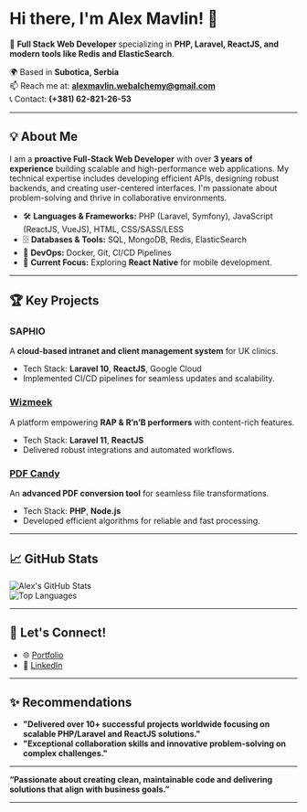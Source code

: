 # Hi there, I'm Alex Mavlin! 👋  
🚀 **Full Stack Web Developer** specializing in **PHP, Laravel, ReactJS, and modern tools like Redis and ElasticSearch**.  

🌍 Based in **Subotica, Serbia**  
📫 Reach me at: **[alexmavlin.webalchemy@gmail.com](mailto:alexmavlin.webalchemy@gmail.com)**  
📞 Contact: **(+381) 62-821-26-53**  

---

## 💡 About Me  
I am a **proactive Full-Stack Web Developer** with over **3 years of experience** building scalable and high-performance web applications. My technical expertise includes developing efficient APIs, designing robust backends, and creating user-centered interfaces. I'm passionate about problem-solving and thrive in collaborative environments.  

- 🛠 **Languages & Frameworks:** PHP (Laravel, Symfony), JavaScript (ReactJS, VueJS), HTML, CSS/SASS/LESS  
- 🗄️ **Databases & Tools:** SQL, MongoDB, Redis, ElasticSearch  
- 🐳 **DevOps:** Docker, Git, CI/CD Pipelines  
- 🌟 **Current Focus:** Exploring **React Native** for mobile development.  

---

## 🏆 Key Projects  

### **SAPHIO**  
A **cloud-based intranet and client management system** for UK clinics.  
- Tech Stack: **Laravel 10**, **ReactJS**, Google Cloud  
- Implemented CI/CD pipelines for seamless updates and scalability.   

### **[Wizmeek](https://wizmeek.com/)**  
A platform empowering **RAP & R’n’B performers** with content-rich features.  
- Tech Stack: **Laravel 11**, **ReactJS**  
- Delivered robust integrations and automated workflows.  

### **[PDF Candy](https://pdfcandy.com/)**  
An **advanced PDF conversion tool** for seamless file transformations.  
- Tech Stack: **PHP**, **Node.js**  
- Developed efficient algorithms for reliable and fast processing.  

---

## 📈 GitHub Stats  
![Alex's GitHub Stats](https://github-readme-stats.vercel.app/api?username=alexmavlin&show_icons=true&theme=radical)  
![Top Languages](https://github-readme-stats.vercel.app/api/top-langs/?username=alexmavlin&layout=compact&theme=radical)  

---

## 🌟 Let's Connect!  
- 🌐 [Portfolio](https://alexmavlin.github.io)  
- 💼 [LinkedIn](https://www.linkedin.com/in/alex-mavlin-5517a6334/)  

---

## ✨ Recommendations  
- **"Delivered over 10+ successful projects worldwide focusing on scalable PHP/Laravel and ReactJS solutions."**  
- **"Exceptional collaboration skills and innovative problem-solving on complex challenges."**

---

**“Passionate about creating clean, maintainable code and delivering solutions that align with business goals.”**  

---

